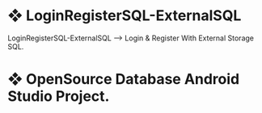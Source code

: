 # ❖ LoginRegisterSQL-ExternalSQL
LoginRegisterSQL-ExternalSQL --> Login &amp; Register With External Storage SQL.
# ❖ OpenSource Database Android Studio Project.

